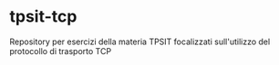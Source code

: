 # tpsit-tcp
Repository per esercizi della materia TPSIT focalizzati sull'utilizzo del protocollo di trasporto TCP
